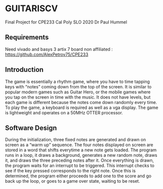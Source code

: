 # GUITARISCV
Final Project for CPE233 Cal Poly SLO 2020 Dr Paul Hummel

## Requirements
Need vivado and basys 3 artix 7 board 
non affiliated : https://github.com/AlexPetrov75/CPE233
## Introduction
The game is essentially a rhythm game, where you have to time tapping keys with “notes” coming down from the top of the screen. It is similar to popular modern games such as Guitar Hero, or the mobile games where you tap on the screen in time with the music. It does not have levels, but each game is different because the notes come down randomly every time. To play the game, a keyboard is required as well as a vga display. The game is lightweight and operates on a 50MHz OTTER processor.

## Software Design
During the initialization, three fixed notes are generated and drawn on screen as a “warm up” sequence. The four notes displayed on screen are stored in a word that shifts everytime a new note gets loaded.
The program runs in a loop, it draws a background, generates a new random note, draws it, and draws the three preceding notes after it. Once everything is drawn, the program waits for an interrupt to be triggered. This interrupt checks to see if the key pressed corresponds to the right note. Once this is determined, the program either proceeds to add one to the score and go back up the loop, or goes to a game over state, waiting to be reset.
